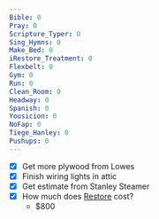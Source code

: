```yaml
---
Bible: 0
Pray: 0
Scripture_Typer: 0
Sing_Hymns: 0
Make_Bed: 0
iRestore_Treatment: 0
Flexbelt: 0
Gym: 0
Run: 0
Clean_Room: 0
Headway: 0
Spanish: 0
Yousicion: 0
NoFap: 0
Tiege_Hanley: 0
Pushups: 0
---
```


- [x] Get more plywood from Lowes
- [x] Finish wiring lights in attic
- [x] Get estimate from Stanley Steamer
- [x] How much does [Restore](https://www.youtube.com/watch?v=l312qrAmi78) cost?
	- $800